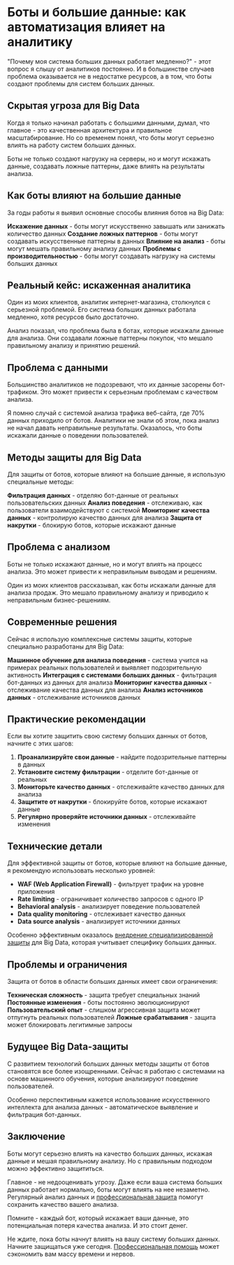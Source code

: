 # Боты и большие данные: как автоматизация влияет на аналитику

"Почему моя система больших данных работает медленно?" - этот вопрос я слышу от аналитиков постоянно. И в большинстве случаев проблема оказывается не в недостатке ресурсов, а в том, что боты создают проблемы для систем больших данных.

## Скрытая угроза для Big Data

Когда я только начинал работать с большими данными, думал, что главное - это качественная архитектура и правильное масштабирование. Но со временем понял, что боты могут серьезно влиять на работу систем больших данных.

Боты не только создают нагрузку на серверы, но и могут искажать данные, создавать ложные паттерны, даже влиять на результаты анализа.

## Как боты влияют на большие данные

За годы работы я выявил основные способы влияния ботов на Big Data:

**Искажение данных** - боты могут искусственно завышать или занижать количество данных
**Создание ложных паттернов** - боты могут создавать искусственные паттерны в данных
**Влияние на анализ** - боты могут мешать правильному анализу данных
**Проблемы с производительностью** - боты могут создавать нагрузку на системы больших данных

## Реальный кейс: искаженная аналитика

Один из моих клиентов, аналитик интернет-магазина, столкнулся с серьезной проблемой. Его система больших данных работала медленно, хотя ресурсов было достаточно.

Анализ показал, что проблема была в ботах, которые искажали данные для анализа. Они создавали ложные паттерны покупок, что мешало правильному анализу и принятию решений.

## Проблема с данными

Большинство аналитиков не подозревают, что их данные засорены бот-трафиком. Это может привести к серьезным проблемам с качеством анализа.

Я помню случай с системой анализа трафика веб-сайта, где 70% данных приходило от ботов. Аналитики не знали об этом, пока анализ не начал давать неправильные результаты. Оказалось, что боты искажали данные о поведении пользователей.

## Методы защиты для Big Data

Для защиты от ботов, которые влияют на большие данные, я использую специальные методы:

**Фильтрация данных** - отделяю бот-данные от реальных пользовательских данных
**Анализ поведения** - отслеживаю, как пользователи взаимодействуют с системой
**Мониторинг качества данных** - контролирую качество данных для анализа
**Защита от накрутки** - блокирую ботов, которые искажают данные

## Проблема с анализом

Боты не только искажают данные, но и могут влиять на процесс анализа. Это может привести к неправильным выводам и решениям.

Один из моих клиентов рассказывал, как боты искажали данные для анализа продаж. Это мешало правильному анализу и приводило к неправильным бизнес-решениям.

## Современные решения

Сейчас я использую комплексные системы защиты, которые специально разработаны для Big Data:

**Машинное обучение для анализа поведения** - система учится на примерах реальных пользователей и выявляет подозрительную активность
**Интеграция с системами больших данных** - фильтрация бот-данных из данных для анализа
**Мониторинг качества данных** - отслеживание качества данных для анализа
**Анализ источников данных** - отслеживание источников данных

## Практические рекомендации

Если вы хотите защитить свою систему больших данных от ботов, начните с этих шагов:

1. **Проанализируйте свои данные** - найдите подозрительные паттерны в данных
2. **Установите систему фильтрации** - отделите бот-данные от реальных
3. **Мониторьте качество данных** - отслеживайте качество данных для анализа
4. **Защитите от накрутки** - блокируйте ботов, которые искажают данные
5. **Регулярно проверяйте источники данных** - отслеживайте изменения

## Технические детали

Для эффективной защиты от ботов, которые влияют на большие данные, я рекомендую использовать несколько уровней:

- **WAF (Web Application Firewall)** - фильтрует трафик на уровне приложения
- **Rate limiting** - ограничивает количество запросов с одного IP
- **Behavioral analysis** - анализирует поведение пользователей
- **Data quality monitoring** - отслеживает качество данных
- **Data source analysis** - анализирует источники данных

Особенно эффективным оказалось [внедрение специализированной защиты](https://progaem.com/ustanovka-antibота-usluga-po-zashhite-ot-botов-vashih-sajtов-na-различных-cms-системах.html) для Big Data, которая учитывает специфику больших данных.

## Проблемы и ограничения

Защита от ботов в области больших данных имеет свои ограничения:

**Техническая сложность** - защита требует специальных знаний
**Постоянные изменения** - боты постоянно эволюционируют
**Пользовательский опыт** - слишком агрессивная защита может отпугнуть реальных пользователей
**Ложные срабатывания** - защита может блокировать легитимные запросы

## Будущее Big Data-защиты

С развитием технологий больших данных методы защиты от ботов становятся все более изощренными. Сейчас я работаю с системами на основе машинного обучения, которые анализируют поведение пользователей.

Особенно перспективным кажется использование искусственного интеллекта для анализа данных - автоматическое выявление и фильтрация бот-данных.

## Заключение

Боты могут серьезно влиять на качество больших данных, искажая данные и мешая правильному анализу. Но с правильным подходом можно эффективно защититься.

Главное - не недооценивать угрозу. Даже если ваша система больших данных работает нормально, боты могут влиять на нее незаметно. Регулярный анализ данных и [профессиональная защита](https://progaem.com/ustanovka-antibота-usluga-po-zashhite-ot-botов-vashih-sajtов-na-различных-cms-системах.html) помогут сохранить качество вашего анализа.

Помните - каждый бот, который искажает ваши данные, это потенциальная потеря качества анализа. И это стоит денег.

Не ждите, пока боты начнут влиять на вашу систему больших данных. Начните защищаться уже сегодня. [Профессиональная помощь](https://progaem.com/ustanovka-antibота-usluga-po-zashhite-ot-botов-vashih-sajtов-na-различных-cms-системах.html) может сэкономить вам массу времени и нервов.
